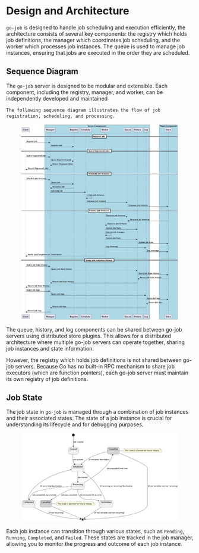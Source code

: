 # Design and Architecture

`go-job` is designed to handle job scheduling and execution efficiently, the architecture consists of several key components: the registry which holds job definitions, the manager which coordinates job scheduling, and the worker which processes job instances. The queue is used to manage job instances, ensuring that jobs are executed in the order they are scheduled.

## Sequence Diagram

The `go-job` server is designed to be modular and extensible. Each component, including the registry, manager, and worker, can be independently developed and maintained

    The following sequence diagram illustrates the flow of job registration, scheduling, and processing.

<figure>
<img src="img/job-seqdgm.png" alt="job seqdgm" />
</figure>

The queue, history, and log components can be shared between go-job servers using distributed store plugins. This allows for a distributed architecture where multiple go-job servers can operate together, sharing job instances and state information.

However, the registry which holds job definitions is not shared between go-job servers. Because Go has no built-in RPC mechanism to share job executors (which are function pointers), each go-job server must maintain its own registry of job definitions.

## Job State

The job state in `go-job` is managed through a combination of job instances and their associated states. The state of a job instance is crucial for understanding its lifecycle and for debugging purposes.

<figure>
<img src="img/job-state.png" alt="job state" />
</figure>

Each job instance can transition through various states, such as `Pending`, `Running`, `Completed`, and `Failed`. These states are tracked in the job manager, allowing you to monitor the progress and outcome of each job instance.
